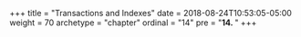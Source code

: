 +++
title = "Transactions and Indexes"
date = 2018-08-24T10:53:05-05:00
weight = 70
archetype = "chapter"
ordinal = "14"
pre = "<b>14. </b>"
+++


